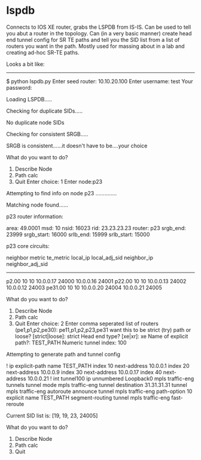 # lspdb



 Connects to IOS XE router, grabs the LSPDB from IS-IS.
 Can be used to tell you abut a router in the topology.
 Can (in a very basic manner) create head end tunnel config for SR TE paths and tell you the SID list from a list of routers you want in the path.
 Mostly used for massing about in a lab and creating ad-hoc SR-TE paths.
 
 Looks a bit like:
 
 ------------------------------------------------------------------
 
 $ python lspdb.py
Enter seed router: 10.10.20.100
Enter username: test
Your password:


Loading LSPDB.....




Checking for duplicate SIDs.....


No duplicate node SIDs




Checking for consistent SRGB.....


SRGB is consistent......it doesn't have to be....your choice

 
 What do you want to do?
 1. Describe Node
 2. Path calc
 3. Quit
Enter choice: 1
Enter node:p23


Attempting to find info on node p23 ..............


Matching node found......



p23 router information:

area: 49.0001
msd: 10
nsid: 16023
rid: 23.23.23.23
router: p23
srgb_end: 23999
srgb_start: 16000
srlb_end: 15999
srlb_start: 15000



p23 core circuits:

neighbor      metric    te_metric  local_ip      local_adj_sid  neighbor_ip      neighbor_adj_sid
----------  --------  -----------  ----------  ---------------  -------------  ------------------
p2.00             10           10  10.0.0.17             24000  10.0.0.16                   24001
p22.00            10           10  10.0.0.13             24002  10.0.0.12                   24003
pe31.00           10           10  10.0.0.20             24004  10.0.0.21                   24005





What do you want to do?
 1. Describe Node
 2. Path calc
 3. Quit
 Enter choice: 2
Enter comma seperated list of routers (pe1,p1,p2,pe30): pe11,p1,p2,p23,pe31
want this to be strict (try) path or loose? [strict|loose]: strict
Head end type? [xe|xr]: xe
Name of explicit path?: TEST_PATH
Numeric tunnel index: 100


Attempting to generate path and tunnel config



!
ip explicit-path name TEST_PATH
 index 10 next-address 10.0.0.1
 index 20 next-address 10.0.0.9
 index 30 next-address 10.0.0.17
 index 40 next-address 10.0.0.21
!
int tunnel100
 ip unnumbered Loopback0
 mpls traffic-eng tunnels
 tunnel mode mpls traffic-eng
 tunnel destination 31.31.31.31
 tunnel mpls traffic-eng autoroute announce
 tunnel mpls traffic-eng path-option 10 explicit name TEST_PATH segment-routing
 tunnel mpls traffic-eng fast-reroute




Current SID list is:
[19, 19, 23, 24005]





What do you want to do?
 1. Describe Node
 2. Path calc
 3. Quit
